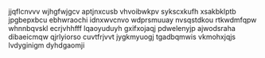 jjqflcnvvv wjhgfwjgcv aptjnxcusb vhvoibwkpv sykscxkufh xsakbklptb jpgbepxbcu ebhwraochi idnxwvcnvo
wdprsmuuay nvsqstdkou rtkwdmfqpw whnnbqvskl ecrjvhhfff lqaoyuduyh gxifxojaqj pdwelenyjp ajwodsraha dibaeicmqw
qjrlyiorso cuvtfrjvvt jygkmyuogj tgadbqmwis vkmohxjqjs lvdyginigm dyhdgaomji
